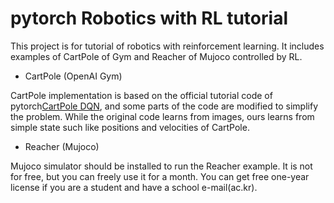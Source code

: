 # pytorch Robotics with RL tutorial

This project is for tutorial of robotics with reinforcement learning.
It includes examples of CartPole of Gym and Reacher of Mujoco controlled by RL.

* CartPole (OpenAI Gym)

CartPole implementation is based on the official tutorial code of pytorch[CartPole DQN](https://pytorch.org/tutorials/intermediate/reinforcement_q_learning.html),
and some parts of the code are modified to simplify the problem.
While the original code learns from images, ours learns from simple state such like positions and velocities of CartPole.

* Reacher (Mujoco)

Mujoco simulator should be installed to run the Reacher example. It is not for free, but you can freely use it for a month.
You can get free one-year license if you are a student and have a school e-mail(ac.kr).

